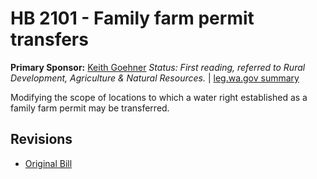 # HB 2101 - Family farm permit transfers
**Primary Sponsor:** [Keith Goehner](/person/leg/goehner_ke.md)
*Status: First reading, referred to Rural Development, Agriculture & Natural Resources.* | [leg.wa.gov summary](https://app.leg.wa.gov/billsummary?BillNumber=2101&Year=2021)

Modifying the scope of locations to which a water right established as a family farm permit may be transferred.

## Revisions
* [Original Bill](1/)